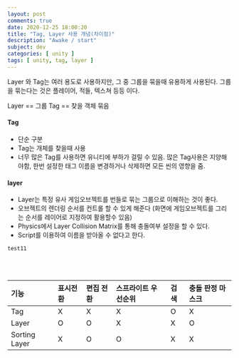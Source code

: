 ```yaml
---
layout: post
comments: true
date: 2020-12-25 18:00:20
title: "Tag, Layer 사용 개념(차이점)"
description: "Awake / start"
subject: dev
categories: [ unity ]
tags: [ unity, tag, layer ]
---
```


Layer 와 Tag는 여러 용도로 사용하지만, 그 중 그룹을 묶을때 유용하게 사용된다.
그룹을 묶는다는 것은 플레이어, 적들, 텍스쳐 등등 이다.

Layer == 그룹
Tag == 찾을 객체 묶음

#### Tag
- 단순 구분
- Tag는 개체를 찾을때 사용
- 너무 많은 Tag를 사용하면 유니티에 부하가 걸릴 수 있음.
많은 Tag사용은 지양해야함, 한번 설정한 태그 이름을 변경하거나 삭제하면 모든 씬의 영향을 줌.

#### layer
- Layer는 특정 유사 게임오브젝트를 번들로 묶는 그룹으로 이해하는 것이 좋다.
- 오브젝트의 렌더링 순서를 컨트롤 할 수 있게 해준다 (화면에 게임오브젝트를 그리는 순서를 레이어로 지정하여 활용할수 있음)
- Physics에서 Layer Collision Matrix를 통해 충돌여부 설정을 할 수 있다.
- Script를 이용하여 이름을 받아올 수 없다고 한다.

~~~
test11
~~~

<br>
<br>

| 기능 | 표시전환 | 편집 전환 | 스프라이트 우선순위 | 검색 | 충돌 판정 마스크 |
| :- | :- | :- | :- | :- | :- |
| Tag | X | X | X | O | X |
| Layer | O | O | X | X | O |
| Sorting Layer | X | O | O | X | X |

